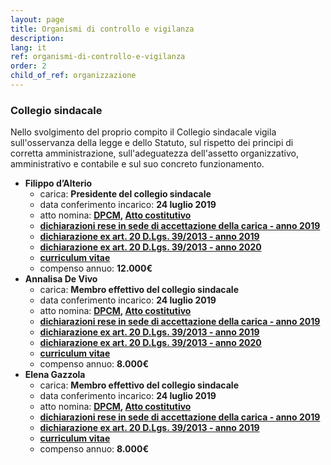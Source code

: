 ```yaml
---
layout: page
title: Organismi di controllo e vigilanza
description: 
lang: it
ref: organismi-di-controllo-e-vigilanza
order: 2
child_of_ref: organizzazione
---
```


### Collegio sindacale

Nello svolgimento del proprio compito il Collegio sindacale vigila sull'osservanza della legge e dello Statuto, sul rispetto dei principi di corretta amministrazione, sull'adeguatezza dell'assetto organizzativo, amministrativo e contabile e sul suo concreto funzionamento. 

- **Filippo d’Alterio**
    - carica: **Presidente del collegio sindacale**
    - data conferimento incarico: **24 luglio 2019**
    - atto nomina: **[DPCM](../../disposizioni-generali/atti-generali/DPCM_costituzione.pdf), [Atto costitutivo](../../disposizioni-generali/atti-generali/Atto_costitutivo_pagoPA_SpA.pdf)**
    - **[dichiarazioni rese in sede di accettazione della carica  - anno 2019](./Filippo_Dalterio_accettazione.pdf)**
    - **[dichiarazione ex art. 20 D.Lgs. 39/2013 - anno 2019](./Filippo_Dalterio_altri_incarichi.pdf)**
    - **[dichiarazione ex art. 20 D.Lgs. 39/2013 - anno 2020](./Filippo_Dalterio_altri_incarichi-2020.pdf)**
    - **[curriculum vitae](./Filippo_Dalterio_curriculum.pdf)**
    - compenso annuo: **12.000€**
- **Annalisa De Vivo**
    - carica: **Membro effettivo del collegio sindacale**
    - data conferimento incarico: **24 luglio 2019**
    - atto nomina: **[DPCM](../../disposizioni-generali/atti-generali/DPCM_costituzione.pdf), [Atto costitutivo](../../disposizioni-generali/atti-generali/Atto_costitutivo_pagoPA_SpA.pdf)**
    - **[dichiarazioni rese in sede di accettazione della carica - anno 2019](./Annalisa_Devivo_accettazione.pdf)**
    - **[dichiarazione ex art. 20 D.Lgs. 39/2013 - anno 2019](./Annalisa_Devivo_altri_incarichi.pdf)**
    - **[dichiarazione ex art. 20 D.Lgs. 39/2013 - anno 2020](./Annalisa_Devivo_altri_incarichi-2020.pdf)**
    - **[curriculum vitae](./Annalisa_Devivo_curriculum.pdf)**
    - compenso annuo: **8.000€**
- **Elena Gazzola**
    - carica: **Membro effettivo del collegio sindacale**
    - data conferimento incarico: **24 luglio 2019**
    - atto nomina: **[DPCM](../../disposizioni-generali/atti-generali/DPCM_costituzione.pdf), [Atto costitutivo](../../disposizioni-generali/atti-generali/Atto_costitutivo_pagoPA_SpA.pdf)**
    - **[dichiarazioni rese in sede di accettazione della carica - anno 2019](./Elena_Gazzola_accettazione.pdf)**
    - **[dichiarazione ex art. 20 D.Lgs. 39/2013 - anno 2019](./Elena_Gazzola_altri_incarichi.pdf)**
    - **[curriculum vitae](./Elena_Gazzola_curriculum.pdf)**
    - compenso annuo: **8.000€**
